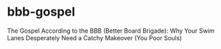 # bbb-gospel
The Gospel According to the BBB (Better Board Brigade): Why Your Swim Lanes Desperately Need a Catchy Makeover (You Poor Souls)
